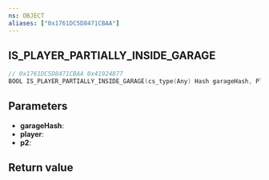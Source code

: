 ```yaml
---
ns: OBJECT
aliases: ["0x1761DC5D8471CBAA"]
---
```

## IS_PLAYER_PARTIALLY_INSIDE_GARAGE

```c
// 0x1761DC5D8471CBAA 0x41924877
BOOL IS_PLAYER_PARTIALLY_INSIDE_GARAGE(cs_type(Any) Hash garageHash, Player player, int p2);
```

## Parameters
* **garageHash**: 
* **player**: 
* **p2**: 

## Return value
